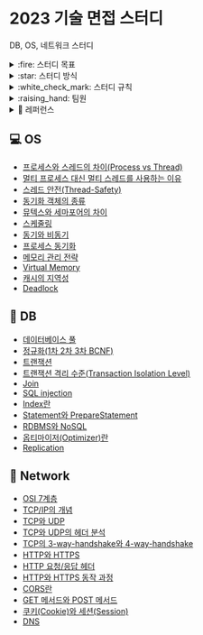 # 2023 기술 면접 스터디
DB, OS, 네트워크 스터디

<details>
<summary>:fire: 스터디 목표</summary>
<div markdown="1">
    <ul>
           <li>스터디원 전원이 매주 6가지 키워드에 대해 공부해오고, 그 중 1가지 키워드씩 발표를 진행함으로써 CS 지식을 복습한다.</li>
           <li>질문하고, 답변하는 연습을 한다.</li>
    </ul>
</div>
</details>

<details>
<summary>:star: 스터디 방식</summary>
<div markdown="1">
    <ul>
           <li>매주 토요일 24시까지 : git에 담당 파트 내용 올리고 PR</li>
           <li>매주 일요일 24시까지 : 다른 스터디원들의 자료 확인 후 댓글로 질문 달기 (질문에 대한 답변은 스터디 질의 응답 시간에 제공)</li>
           <ul>
               <li>마지막으로 댓글단 사람이 merge 하기</li>
           </ul>
           <li>매주 월요일 12시 ~ 14시 : 스터디 진행</li>
           <ul>
               <li>준비해온 자료로 내용 설명 및 발표 (5분~10분)</li>
               <li>질의 응답 (10분~15분)</li>
           </ul>
       </ul>
</div>
</details>

<details>
<summary>:white_check_mark: 스터디 규칙</summary>
<div markdown="1">
    <ul>
           <li>매주 브랜치 파서 아래와 같은 형식으로 담당 파트 내용 올리고 PR 올리기</li>
            <pre><code>
Operating System(dir)
|____README.md (과목당 기본 마크다운 파일)
|
|____트랜잭션(dir)
             |____README.md
             |____img1.png
             |____img2.png
             </code></pre>
           <li>브랜치명은 <code>Week#-깃헙아이디</code> -> 예시: <code>Week1-ssssujini99</code></li>
           <li>PR명은 <code>Week#-제목</code> -> 예시: <code>Week1-트랜잭션</code></li>
           <li>커밋명은 <code>Docs: #주차 과목 - 주제</code> -> 예시: <code>Docs: 1주차 Operating System - 스레드 안전</code></li>
    </ul>
</div>
</details>

<details>
<summary>:raising_hand: 팀원</summary>
<div markdown="1">
    <table>
  <thead align="center">
    <tr>
      <td><b>김담원</b></td>
      <td><b>김성겸</b></td>
      <td><b>신예진</b></td>
      <td><b>이수진</b></td>
      <td><b>이지은</b></td>
      <td><b>추서연</b></td>
    </tr>
  </thead>
  <tbody align="center">
    <tr>
      <td><img src="https://avatars.githubusercontent.com/u/106096303?v=4" width=200px></a></td>
      <td><img src="https://avatars.githubusercontent.com/u/76910498?v=4" width=200px></a></td>
      <td><img src="https://avatars.githubusercontent.com/u/78442839?v=4" width=200px></a></td>
      <td><img src="https://avatars.githubusercontent.com/u/71487608?v=4" width=200px></a></td>
      <td><img src="https://avatars.githubusercontent.com/u/97334255?v=4" width=200px></a></td>
      <td><img src="https://avatars.githubusercontent.com/u/83302344?v=4" width=200px></a></td>
    </tr>
  </tbody>
</table>
</div>
</details>

<details>
<summary> 🔖 레퍼런스 </summary>
<div markdown="1">
    <ul>
        <li>https://github.com/gyoogle/tech-interview-for-developer</li>
        <li>https://github.com/WeareSoft/tech-interview</li>
        <li>https://github.com/shinhee-rebecca/2022-cs-study</li>
    </ul>
</div>
</details>

## :computer: OS
- [프로세스와 스레드의 차이(Process vs Thread)](https://github.com/23-study/23-CS-Study/tree/main/Operating%20System/%ED%94%84%EB%A1%9C%EC%84%B8%EC%8A%A4%EC%99%80%20%EC%8A%A4%EB%A0%88%EB%93%9C%EC%9D%98%20%EC%B0%A8%EC%9D%B4(Process%20vs%20Thread))
- [멀티 프로세스 대신 멀티 스레드를 사용하는 이유](https://github.com/23-study/23-CS-Study/tree/main/Operating%20System/%EB%A9%80%ED%8B%B0%20%ED%94%84%EB%A1%9C%EC%84%B8%EC%8A%A4%20%EB%8C%80%EC%8B%A0%20%EB%A9%80%ED%8B%B0%20%EC%8A%A4%EB%A0%88%EB%93%9C%EB%A5%BC%20%EC%82%AC%EC%9A%A9%ED%95%98%EB%8A%94%20%EC%9D%B4%EC%9C%A0)
- [스레드 안전(Thread-Safety)](https://github.com/23-study/23-CS-Study/tree/main/Operating%20System/%EC%8A%A4%EB%A0%88%EB%93%9C%20%EC%95%88%EC%A0%84)
- [동기화 객체의 종류](https://github.com/23-study/23-CS-Study/tree/main/Operating%20System/%EB%8F%99%EA%B8%B0%ED%99%94%20%EA%B0%9D%EC%B2%B4%EC%9D%98%20%EC%A2%85%EB%A5%98)
- [뮤텍스와 세마포어의 차이](https://github.com/23-study/23-CS-Study/tree/main/Operating%20System/%EB%AE%A4%ED%85%8D%EC%8A%A4%EC%99%80%20%EC%84%B8%EB%A7%88%ED%8F%AC%EC%96%B4%EC%9D%98%20%EC%B0%A8%EC%9D%B4)
- [스케줄링](https://github.com/23-study/23-CS-Study/tree/main/Operating%20System/%EC%8A%A4%EC%BC%80%EC%A4%84%EB%A7%81)
- [동기와 비동기](https://github.com/23-study/23-CS-Study/tree/main/Operating%20System/%EB%8F%99%EA%B8%B0%EA%B3%BC%20%EB%B9%84%EB%8F%99%EA%B8%B0)
- [프로세스 동기화](https://github.com/23-study/23-CS-Study/tree/main/Operating%20System/%ED%94%84%EB%A1%9C%EC%84%B8%EC%8A%A4%20%EB%8F%99%EA%B8%B0%ED%99%94)
- [메모리 관리 전략](https://github.com/23-study/23-CS-Study/tree/main/Operating%20System/%EB%A9%94%EB%AA%A8%EB%A6%AC%20%EA%B4%80%EB%A6%AC%20%EC%A0%84%EB%9E%B5)
- [Virtual Memory](https://github.com/23-study/23-CS-Study/tree/main/Operating%20System/Virtual%20Memory)
- [캐시의 지역성](https://github.com/23-study/23-CS-Study/tree/main/Operating%20System/%EC%BA%90%EC%8B%9C%EC%9D%98%20%EC%A7%80%EC%97%AD%EC%84%B1)
- [Deadlock](https://github.com/23-study/23-CS-Study/tree/main/Operating%20System/DeadLock)

## :floppy_disk: DB
- [데이터베이스 풀](https://github.com/23-study/23-CS-Study/tree/main/Database/Database%20POOL)
- [정규화(1차 2차 3차 BCNF)](https://github.com/23-study/23-CS-Study/tree/main/Database/%EC%A0%95%EA%B7%9C%ED%99%94(1%EC%B0%A8%202%EC%B0%A8%203%EC%B0%A8%20BCNF))
- [트랜잭션](https://github.com/23-study/23-CS-Study/tree/main/Database/%ED%8A%B8%EB%9E%9C%EC%9E%AD%EC%85%98)
- [트랜잭션 격리 수준(Transaction Isolation Level)](https://github.com/23-study/23-CS-Study/tree/main/Database/%ED%8A%B8%EB%9E%9C%EC%9E%AD%EC%85%98%20%EA%B2%A9%EB%A6%AC%20%EC%88%98%EC%A4%80)
- [Join](https://github.com/23-study/23-CS-Study/tree/main/Database/%EC%A1%B0%EC%9D%B8)
- [SQL injection](https://github.com/23-study/23-CS-Study/tree/main/Database/SQL%20injection)
- [Index란](https://github.com/23-study/23-CS-Study/tree/main/Database/Index%EB%9E%80)
- [Statement와 PrepareStatement](https://github.com/23-study/23-CS-Study/tree/main/Database/Statement%EC%99%80%20PreparedStatement)
- [RDBMS와 NoSQL](https://github.com/23-study/23-CS-Study/tree/main/Database/RDBMS%EC%99%80%20NoSQL)
- [옵티마이저(Optimizer)란](https://github.com/23-study/23-CS-Study/tree/main/Database/%EC%98%B5%ED%8B%B0%EB%A7%88%EC%9D%B4%EC%A0%80%EB%9E%80)
- [Replication](https://github.com/23-study/23-CS-Study/tree/main/Database/Replication)

## :satellite: Network
- [OSI 7계층](https://github.com/23-study/23-CS-Study/tree/main/Network/OSI%207%EA%B3%84%EC%B8%B5)
- [TCP/IP의 개념](https://github.com/23-study/23-CS-Study/tree/main/Network/TCP/IP%EC%9D%98%20%EA%B0%9C%EB%85%90)
- [TCP와 UDP](https://github.com/23-study/23-CS-Study/tree/main/Network/TCP%EC%99%80%20UDP)
- [TCP와 UDP의 헤더 분석](https://github.com/23-study/23-CS-Study/tree/main/Network/TCP%EC%99%80%20UPD%EC%9D%98%20%ED%97%A4%EB%8D%94%20%EB%B6%84%EC%84%9D)
- [TCP의 3-way-handshake와 4-way-handshake](https://github.com/23-study/23-CS-Study/tree/main/Network/TCP%EC%9D%98%203-way-handshake%EC%99%80%204-way-handshake)
- [HTTP와 HTTPS](https://github.com/23-study/23-CS-Study/tree/main/Network/TCP%EC%9D%98%203-way-handshake%EC%99%80%204-way-handshake)
- [HTTP 요청/응답 헤더](https://github.com/23-study/23-CS-Study/tree/main/Network/HTTP%20%EC%9A%94%EC%B2%AD%26%EC%9D%91%EB%8B%B5%20%ED%97%A4%EB%8D%94)
- [HTTP와 HTTPS 동작 과정](https://github.com/23-study/23-CS-Study/tree/main/Network/HTTP%EC%99%80%20HTTPS%20%EB%8F%99%EC%9E%91%20%EA%B3%BC%EC%A0%95)
- [CORS란](https://github.com/23-study/23-CS-Study/tree/main/Network/CORS%EB%9E%80)
- [GET 메서드와 POST 메서드](https://github.com/23-study/23-CS-Study/tree/main/Network/GET%20%EB%A9%94%EC%84%9C%EB%93%9C%EC%99%80%20POST%20%EB%A9%94%EC%84%9C%EB%93%9C)
- [쿠키(Cookie)와 세션(Session)](https://github.com/23-study/23-CS-Study/tree/main/Network/%EC%BF%A0%ED%82%A4(Cookie)%EC%99%80%20%EC%84%B8%EC%85%98(Session))
- [DNS](https://github.com/23-study/23-CS-Study/tree/main/Network/DNS)

